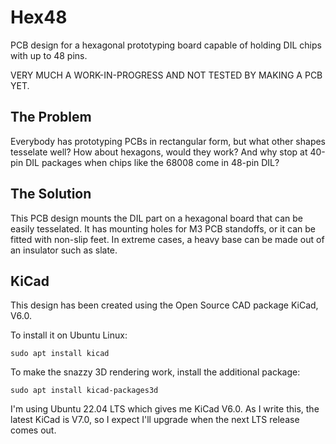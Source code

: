 # Hex48 #

PCB design for a hexagonal prototyping board capable of holding DIL chips with
up to 48 pins.

VERY MUCH A WORK-IN-PROGRESS AND NOT TESTED BY MAKING A PCB YET.

## The Problem ##

Everybody has prototyping PCBs in rectangular form, but what other shapes tesselate well?
How about hexagons, would they work?
And why stop at 40-pin DIL packages when chips like the 68008 come in 48-pin DIL?

## The Solution ##

This PCB design mounts the DIL part on a hexagonal board that can be easily tesselated.
It has mounting holes for M3 PCB standoffs, or it can be fitted with non-slip feet.
In extreme cases, a heavy base can be made out of an insulator such as slate.

## KiCad ##

This design has been created using the Open Source CAD package KiCad, V6.0.

To install it on Ubuntu Linux:

`sudo apt install kicad`

To make the snazzy 3D rendering work, install the additional package:

`sudo apt install kicad-packages3d`

I'm using Ubuntu 22.04 LTS which gives me KiCad V6.0.
As I write this, the latest KiCad is V7.0,
so I expect I'll upgrade when the next LTS release comes out.

